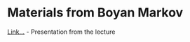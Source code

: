 # Materials from Boyan Markov

[Link...](https://docs.google.com/presentation/d/1u_j4Boh4qNWdfrtCEg2DXGkefAVbgTrBcYOwC-luRFk/edit?usp=sharing) - Presentation from the lecture  

